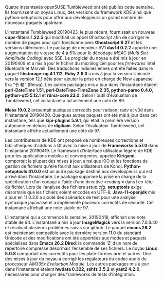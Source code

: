Quatre instantanés openSUSE Tumbleweed ont été publiés cette semaine. Ils fournissent un noyau Linux, des versions du framework KDE ainsi que python-setuptools pour offrir aux développeurs un grand nombre de nouveaux paquets upstream.

L'instantané Tumbleweed 20190423, le plus récent, fournissait un nouveau **cups-filters 1.22.5** qui modifiait un appel Ghostscript afin de corriger le nombre de pages pour qu'il fonctionne avec **Ghostscript 9.27** et les versions ultérieures.
Le package de décodeur AV1 **dav1d 0.2.2** apporte une augmentation de vitesse de 4 à 6% pour le décodage *MSAC (Multi Slot Amplitude Coding)* avec SSE. Le progiciel du noyau a été mis à jour en 20190409 et a mis à jour le fichier du micrologiciel pour les *firmwares* Intel Bluetooth et Marvell.
Des traductions indonésiennes ont été faites dans le paquet **libstorage-ng 4.1.112**.
**Ruby 2.6.3** a mis à jour la version Unicode vers la version 12.1 bêta pour ajouter la prise en charge de New Japanese Era “令 和” (Reiwa).
Les autres packages mis à jour dans l'instantané étaient **perl-DateTime 1.51, perl-DateTime-TimeZone 2.35, python-parso 0.4.0, python-qt5 5.12.1** et **rdma-core 23.0**.
Selon l'outil d'évaluation de Tumbleweed, cet instantané a actuellement une cote de 89.

**Mesa 19.0.2** présentait quelques correctifs pour radeon, radv et v3d dans l'instantané 20190420. Quelques autres paquets ont été mis à jour dans cet instantané, tels que **kipi-plugins 5.9.1**, qui était la première version autonome en dehors de **digikam**.
Selon l'évaluateur Tumbleweed, cet instantané affiche actuellement une côte de 97.

Les contributeurs de KDE ont proposé de nombreuses corrections et bibliothèques d'addons à Qt avec la mise à jour de **Frameworks 5.57.0** dans l'instantané 20190419. Le framework d'interface utilisateur légère de KDE pour les applications mobiles et convergentes, appelée **Kirigami**, comportait la plupart des mises à jour, ainsi que KIO et les fonctions de gestion de fichiers qu'elle fournit aux utilisateurs de Konqi.
**Python-setuptools 41.0.0** est un autre package destiné aux développeurs qui est arrivé dans l'instantané. Le package supprime la prise en charge de la spécification d’un codage à l’aide d’une directive *«coding:»* dans l’en-tête du fichier. Lors de l'analyse des fichiers *setup.cfg*, **setuptools** exige désormais que les fichiers soient encodés en UTF-8.
**Java-11-openjdk** mis à jour en 11.0.3.0 a ajouté des scénarios de test pour une analyse syntaxique japonaise et a implémenté plusieurs correctifs de sécurité.
Cet instantané affichait une note stable de 97.

L'instantané qui a commencé la semaine, 20190418, affichait une note stable de 94.
L'instantané a mis à jour **ImageMagick** vers la version 7.0.8.40 et résolvait plusieurs problèmes suivis sur github.
Le paquet **emacs 26.2** est maintenant compatible avec la dernière version 11.0 du standard Unicode et des modifications ont été apportées aux modes et paquets spécialisés dans **Emacs 26.2 Dired**: la commande ‘Z’ d’un nom de répertoire compresse désormais l’ensemble de ses fichiers.
Le noyau **Linux 5.0.8** comportait des correctifs pour les plate-formes *arm* et autres. Une des mises à jour du noyau a corrigé les régulateurs du codec audio du processeur *AM335x Evaluation Module*.
Les autres packages mis à jour dans l'instantané étaient **hwdata 0.322, sshfs 3.5.2** et **yast2 4.2.0**, nécessaires pour charger des frameworks de tests d'intégration.
